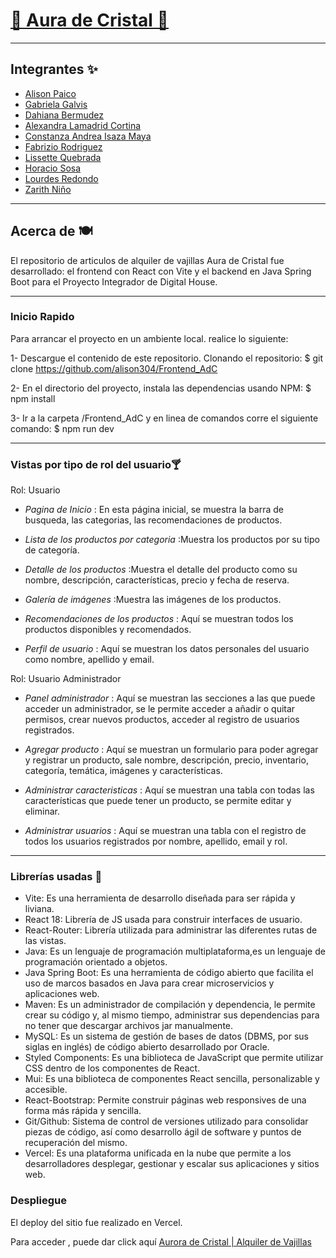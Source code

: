 # [🔮 Aura de Cristal 🔮](https://github.com/alison304/Frontend_AdC)

---
## Integrantes ✨

- [Alison Paico](https://github.com/alison304)
- [Gabriela Galvis](https://github.com/GabrielaGalvis)
- [Dahiana Bermudez](https://github.com/DahianaBermudez)
- [Alexandra Lamadrid Cortina](https://github.com/AlexandraLamadrid)
- [Constanza Andrea Isaza Maya](https://github.com/constanzaisaza92)
- [Fabrizio Rodriguez](https://github.com/FabrizioR17)
- [Lissette Quebrada](https://github.com/lissque)
- [Horacio Sosa](https://github.com/hsosa09)
- [Lourdes Redondo](https://github.com/Lourdes-Redondo/)
- [Zarith Niño](https://github.com/zarith01)

---
## Acerca de 🍽️

El repositorio de articulos de alquiler de vajillas Aura de Cristal fue desarrollado: el frontend con React con Vite y el backend en Java Spring Boot para el Proyecto Integrador de Digital House.

---
### Inicio Rapido

Para arrancar el proyecto en un ambiente local. realice lo siguiente:

1- Descargue el contenido de este repositorio. Clonando el repositorio: $ git clone https://github.com/alison304/Frontend_AdC

2- En el directorio del proyecto, instala las dependencias usando NPM: $ npm install

3- Ir a la carpeta /Frontend_AdC y en linea de comandos corre el siguiente comando: $ npm run dev

---
### Vistas por tipo de rol del usuario🍸

Rol: Usuario

- *Pagina de Inicio* : En esta página inicial, se muestra la barra de busqueda, las categorias, las recomendaciones de productos. 

- *Lista de los productos por categoria* :Muestra los productos por su tipo de categoría.

- *Detalle de los productos* :Muestra el detalle del producto como su nombre, descripción, características, precio y fecha de reserva.

- *Galería de imágenes* :Muestra las imágenes de los productos.

- *Recomendaciones de los productos* : Aquí se muestran todos los productos disponibles y recomendados.

- *Perfil de usuario* : Aquí se muestran los datos personales del usuario como nombre, apellido y email.

Rol: Usuario Administrador

- *Panel administrador* : Aquí se muestran las secciones a las que puede acceder un administrador, se le permite acceder a añadir o quitar permisos, crear nuevos productos, acceder al registro de usuarios registrados.

- *Agregar producto* : Aquí se muestran un formulario para poder agregar y registrar un producto, sale nombre, descripción, precio, inventario, categoría, temática, imágenes y características.

- *Administrar caracteristicas* : Aquí se muestran una tabla con todas las características que puede tener un producto, se permite editar y eliminar.

- *Administrar usuarios* : Aquí se muestran una tabla con el registro de todos los usuarios registrados por nombre, apellido, email y rol.

---
### Librerías usadas 🍷

- Vite: Es una herramienta de desarrollo diseñada para ser rápida y liviana.
- React 18: Librería de JS usada para construir interfaces de usuario.
- React-Router: Librería utilizada para administrar las diferentes rutas de las vistas.
- Java: Es un lenguaje de programación multiplataforma,es un lenguaje de programación orientado a objetos.
- Java Spring Boot: Es una herramienta de código abierto que facilita el uso de marcos basados ​​en Java para crear microservicios y aplicaciones web.
- Maven: Es un administrador de compilación y dependencia, le permite crear su código y, al mismo tiempo, administrar sus dependencias para no tener que descargar archivos jar manualmente.
- MySQL: Es un sistema de gestión de bases de datos (DBMS, por sus siglas en inglés) de código abierto desarrollado por Oracle.
- Styled Components: Es una biblioteca de JavaScript que permite utilizar CSS dentro de los componentes de React.
- Mui: Es una biblioteca de componentes React sencilla, personalizable y accesible.
- React-Bootstrap: Permite construir páginas web responsives de una forma más rápida y sencilla.
- Git/Github: Sistema de control de versiones utilizado para consolidar piezas de código, así como desarrollo ágil de software y puntos de recuperación del mismo.
- Vercel: Es una plataforma unificada en la nube que permite a los desarrolladores desplegar, gestionar y escalar sus aplicaciones y sitios web.

### Despliegue

El deploy del sitio fue realizado en Vercel. 

Para acceder , puede dar click aquí [Aurora de Cristal | Alquiler de Vajillas](https://aura-de-cristal.vercel.app/)